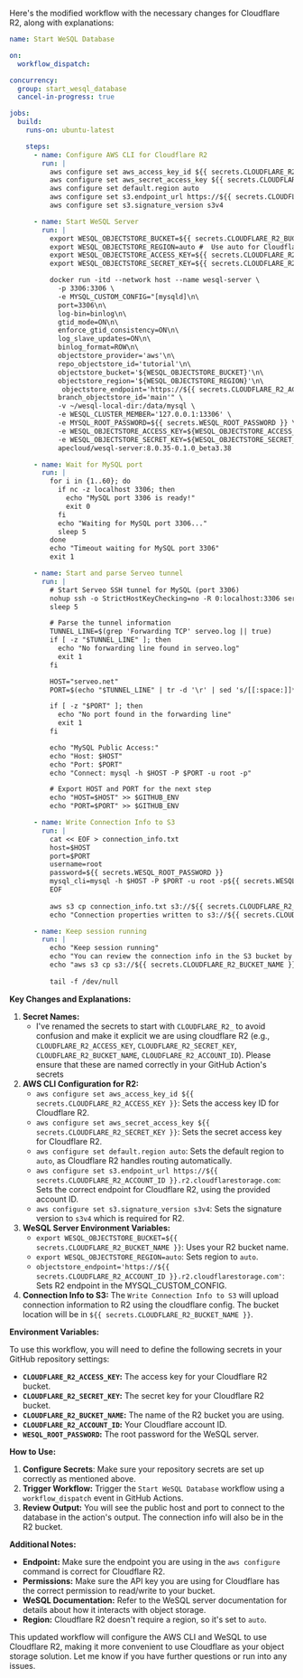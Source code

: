 
Here's the modified workflow with the necessary changes for Cloudflare R2, along with explanations:

```yaml
name: Start WeSQL Database

on:
  workflow_dispatch:

concurrency:
  group: start_wesql_database
  cancel-in-progress: true

jobs:
  build:
    runs-on: ubuntu-latest

    steps:
      - name: Configure AWS CLI for Cloudflare R2
        run: |
          aws configure set aws_access_key_id ${{ secrets.CLOUDFLARE_R2_ACCESS_KEY }}
          aws configure set aws_secret_access_key ${{ secrets.CLOUDFLARE_R2_SECRET_KEY }}
          aws configure set default.region auto
          aws configure set s3.endpoint_url https://${{ secrets.CLOUDFLARE_R2_ACCOUNT_ID }}.r2.cloudflarestorage.com
          aws configure set s3.signature_version s3v4

      - name: Start WeSQL Server
        run: |
          export WESQL_OBJECTSTORE_BUCKET=${{ secrets.CLOUDFLARE_R2_BUCKET_NAME }}
          export WESQL_OBJECTSTORE_REGION=auto #  Use auto for Cloudflare R2
          export WESQL_OBJECTSTORE_ACCESS_KEY=${{ secrets.CLOUDFLARE_R2_ACCESS_KEY }}
          export WESQL_OBJECTSTORE_SECRET_KEY=${{ secrets.CLOUDFLARE_R2_SECRET_KEY }}

          docker run -itd --network host --name wesql-server \
            -p 3306:3306 \
            -e MYSQL_CUSTOM_CONFIG="[mysqld]\n\
            port=3306\n\
            log-bin=binlog\n\
            gtid_mode=ON\n\
            enforce_gtid_consistency=ON\n\
            log_slave_updates=ON\n\
            binlog_format=ROW\n\
            objectstore_provider='aws'\n\
            repo_objectstore_id='tutorial'\n\
            objectstore_bucket='${WESQL_OBJECTSTORE_BUCKET}'\n\
            objectstore_region='${WESQL_OBJECTSTORE_REGION}'\n\
             objectstore_endpoint='https://${{ secrets.CLOUDFLARE_R2_ACCOUNT_ID }}.r2.cloudflarestorage.com'\n\
            branch_objectstore_id='main'" \
            -v ~/wesql-local-dir:/data/mysql \
            -e WESQL_CLUSTER_MEMBER='127.0.0.1:13306' \
            -e MYSQL_ROOT_PASSWORD=${{ secrets.WESQL_ROOT_PASSWORD }} \
            -e WESQL_OBJECTSTORE_ACCESS_KEY=${WESQL_OBJECTSTORE_ACCESS_KEY} \
            -e WESQL_OBJECTSTORE_SECRET_KEY=${WESQL_OBJECTSTORE_SECRET_KEY} \
            apecloud/wesql-server:8.0.35-0.1.0_beta3.38

      - name: Wait for MySQL port
        run: |
          for i in {1..60}; do
            if nc -z localhost 3306; then
              echo "MySQL port 3306 is ready!"
              exit 0
            fi
            echo "Waiting for MySQL port 3306..."
            sleep 5
          done
          echo "Timeout waiting for MySQL port 3306"
          exit 1

      - name: Start and parse Serveo tunnel
        run: |
          # Start Serveo SSH tunnel for MySQL (port 3306)
          nohup ssh -o StrictHostKeyChecking=no -R 0:localhost:3306 serveo.net > serveo.log 2>&1 &
          sleep 5

          # Parse the tunnel information
          TUNNEL_LINE=$(grep 'Forwarding TCP' serveo.log || true)
          if [ -z "$TUNNEL_LINE" ]; then
            echo "No forwarding line found in serveo.log"
            exit 1
          fi

          HOST="serveo.net"
          PORT=$(echo "$TUNNEL_LINE" | tr -d '\r' | sed 's/[[:space:]]*$//' | grep -oE '[0-9]+$' || true)

          if [ -z "$PORT" ]; then
            echo "No port found in the forwarding line"
            exit 1
          fi

          echo "MySQL Public Access:"
          echo "Host: $HOST"
          echo "Port: $PORT"
          echo "Connect: mysql -h $HOST -P $PORT -u root -p"

          # Export HOST and PORT for the next step
          echo "HOST=$HOST" >> $GITHUB_ENV
          echo "PORT=$PORT" >> $GITHUB_ENV

      - name: Write Connection Info to S3
        run: |
          cat << EOF > connection_info.txt
          host=$HOST
          port=$PORT
          username=root
          password=${{ secrets.WESQL_ROOT_PASSWORD }}
          mysql_cli=mysql -h $HOST -P $PORT -u root -p${{ secrets.WESQL_ROOT_PASSWORD }}
          EOF
          
          aws s3 cp connection_info.txt s3://${{ secrets.CLOUDFLARE_R2_BUCKET_NAME }}/connection_info.txt
          echo "Connection properties written to s3://${{ secrets.CLOUDFLARE_R2_BUCKET_NAME }}/connection_info.txt"

      - name: Keep session running
        run: |
          echo "Keep session running"
          echo "You can review the connection info in the S3 bucket by reading the file connection_info.txt"
          echo "aws s3 cp s3://${{ secrets.CLOUDFLARE_R2_BUCKET_NAME }}/connection_info.txt -"
          
          tail -f /dev/null
```

**Key Changes and Explanations:**

1.  **Secret Names:**
    *   I've renamed the secrets to start with `CLOUDFLARE_R2_` to avoid confusion and make it explicit we are using cloudflare R2 (e.g., `CLOUDFLARE_R2_ACCESS_KEY`, `CLOUDFLARE_R2_SECRET_KEY`, `CLOUDFLARE_R2_BUCKET_NAME`, `CLOUDFLARE_R2_ACCOUNT_ID`). Please ensure that these are named correctly in your GitHub Action's secrets
2.  **AWS CLI Configuration for R2:**
    *   `aws configure set aws_access_key_id ${{ secrets.CLOUDFLARE_R2_ACCESS_KEY }}`:  Sets the access key ID for Cloudflare R2.
    *   `aws configure set aws_secret_access_key ${{ secrets.CLOUDFLARE_R2_SECRET_KEY }}`: Sets the secret access key for Cloudflare R2.
    *   `aws configure set default.region auto`: Sets the default region to `auto`, as Cloudflare R2 handles routing automatically.
    *   `aws configure set s3.endpoint_url https://${{ secrets.CLOUDFLARE_R2_ACCOUNT_ID }}.r2.cloudflarestorage.com`:  Sets the correct endpoint for Cloudflare R2, using the provided account ID.
    *   `aws configure set s3.signature_version s3v4`: Sets the signature version to `s3v4` which is required for R2.
3.  **WeSQL Server Environment Variables:**
    *   `export WESQL_OBJECTSTORE_BUCKET=${{ secrets.CLOUDFLARE_R2_BUCKET_NAME }}`: Uses your R2 bucket name.
    *   `export WESQL_OBJECTSTORE_REGION=auto`:  Sets region to `auto`.
    *   `objectstore_endpoint='https://${{ secrets.CLOUDFLARE_R2_ACCOUNT_ID }}.r2.cloudflarestorage.com'`:  Sets R2 endpoint in the MYSQL_CUSTOM_CONFIG.
4.  **Connection Info to S3:** The `Write Connection Info to S3` will upload connection information to R2 using the cloudflare config. The bucket location will be in `${{ secrets.CLOUDFLARE_R2_BUCKET_NAME }}`.

**Environment Variables:**

To use this workflow, you will need to define the following secrets in your GitHub repository settings:

*   **`CLOUDFLARE_R2_ACCESS_KEY`:** The access key for your Cloudflare R2 bucket.
*   **`CLOUDFLARE_R2_SECRET_KEY`:** The secret key for your Cloudflare R2 bucket.
*   **`CLOUDFLARE_R2_BUCKET_NAME`:** The name of the R2 bucket you are using.
*   **`CLOUDFLARE_R2_ACCOUNT_ID`:** Your Cloudflare account ID.
*   **`WESQL_ROOT_PASSWORD`:** The root password for the WeSQL server.

**How to Use:**

1.  **Configure Secrets**: Make sure your repository secrets are set up correctly as mentioned above.
2.  **Trigger Workflow:** Trigger the `Start WeSQL Database` workflow using a `workflow_dispatch` event in GitHub Actions.
3.  **Review Output:** You will see the public host and port to connect to the database in the action's output. The connection info will also be in the R2 bucket.

**Additional Notes:**

*   **Endpoint:** Make sure the endpoint you are using in the `aws configure` command is correct for Cloudflare R2.
*   **Permissions:**  Make sure the API key you are using for Cloudflare has the correct permission to read/write to your bucket.
*   **WeSQL Documentation:**  Refer to the WeSQL server documentation for details about how it interacts with object storage.
* **Region:** Cloudflare R2 doesn't require a region, so it's set to `auto`.

This updated workflow will configure the AWS CLI and WeSQL to use Cloudflare R2, making it more convenient to use Cloudflare as your object storage solution. Let me know if you have further questions or run into any issues.
